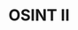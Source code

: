 ---
credit:
- Thomas Quig
featured: false
location: CIF 3025 + Zoom
recording: 'https://youtu.be/kWES2haaZGw'
slides: osint_2.pdf
tags:
- osint
- systems intelligence
- network intelligence
- organization intelligence
- port scanning
- nmap
- shodan
- tineye
time_close: ''
time_start: 2021-11-07T14:00:00.000000-06:00
title: OSINT II
week_number: 10
---